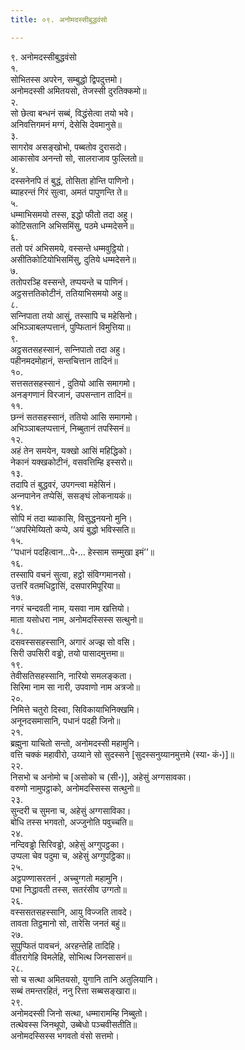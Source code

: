 ```yaml
---
title: ०९. अनोमदस्सीबुद्धवंसो

---
```

९. अनोमदस्सीबुद्धवंसो  
१.  
सोभितस्स अपरेन, सम्बुद्धो द्विपदुत्तमो।  
अनोमदस्सी अमितयसो, तेजस्सी दुरतिक्‍कमो॥  
२.  
सो छेत्वा बन्धनं सब्बं, विद्धंसेत्वा तयो भवे।  
अनिवत्तिगमनं मग्गं, देसेसि देवमानुसे॥  
३.  
सागरोव असङ्खोभो, पब्बतोव दुरासदो।  
आकासोव अनन्तो सो, सालराजाव फुल्‍लितो॥  
४.  
दस्सनेनपि तं बुद्धं, तोसिता होन्ति पाणिनो।  
ब्याहरन्तं गिरं सुत्वा, अमतं पापुणन्ति ते॥  
५.  
धम्माभिसमयो तस्स, इद्धो फीतो तदा अहु।  
कोटिसतानि अभिसमिंसु, पठमे धम्मदेसने॥  
६.  
ततो परं अभिसमये, वस्सन्ते धम्मवुट्ठियो।  
असीतिकोटियोभिसमिंसु, दुतिये धम्मदेसने॥  
७.  
ततोपरञ्हि वस्सन्ते, तप्पयन्ते च पाणिनं।  
अट्ठसत्ततिकोटीनं, ततियाभिसमयो अहु॥  
८.  
सन्‍निपाता तयो आसुं, तस्सापि च महेसिनो।  
अभिञ्‍ञाबलप्पत्तानं, पुप्फितानं विमुत्तिया॥  
९.  
अट्ठसतसहस्सानं, सन्‍निपातो तदा अहु।  
पहीनमदमोहानं, सन्तचित्तान तादिनं॥  
१०.  
सत्तसतसहस्सानं , दुतियो आसि समागमो।  
अनङ्गणानं विरजानं, उपसन्तान तादिनं॥  
११.  
छन्‍नं सतसहस्सानं, ततियो आसि समागमो।  
अभिञ्‍ञाबलप्पत्तानं, निब्बुतानं तपस्सिनं॥  
१२.  
अहं तेन समयेन, यक्खो आसिं महिद्धिको।  
नेकानं यक्खकोटीनं, वसवत्तिम्हि इस्सरो॥  
१३.  
तदापि तं बुद्धवरं, उपगन्त्वा महेसिनं।  
अन्‍नपानेन तप्पेसिं, ससङ्घं लोकनायकं॥  
१४.  
सोपि मं तदा ब्याकासि, विसुद्धनयनो मुनि।  
‘‘अपरिमेय्यितो कप्पे, अयं बुद्धो भविस्सति॥  
१५.  
‘‘पधानं पदहित्वान…पे॰… हेस्साम सम्मुखा इमं’’॥  
१६.  
तस्सापि वचनं सुत्वा, हट्ठो संविग्गमानसो।  
उत्तरिं वतमधिट्ठासिं, दसपारमिपूरिया॥  
१७.  
नगरं चन्दवती नाम, यसवा नाम खत्तियो।  
माता यसोधरा नाम, अनोमदस्सिस्स सत्थुनो॥  
१८.  
दसवस्ससहस्सानि, अगारं अज्झ सो वसि।  
सिरी उपसिरी वड्ढो, तयो पासादमुत्तमा॥  
१९.  
तेवीसतिसहस्सानि, नारियो समलङ्कता।  
सिरिमा नाम सा नारी, उपवाणो नाम अत्रजो॥  
२०.  
निमित्ते चतुरो दिस्वा, सिविकायाभिनिक्खमि।  
अनूनदसमासानि, पधानं पदही जिनो॥  
२१.  
ब्रह्मुना याचितो सन्तो, अनोमदस्सी महामुनि।  
वत्ति चक्‍कं महावीरो, उय्याने सो सुदस्सने [सुदस्सनुय्यानमुत्तमे (स्या॰ कं॰)]॥  
२२.  
निसभो च अनोमो च [असोको च (सी॰)], अहेसुं अग्गसावका।  
वरुणो नामुपट्ठाको, अनोमदस्सिस्स सत्थुनो॥  
२३.  
सुन्दरी च सुमना च, अहेसुं अग्गसाविका।  
बोधि तस्स भगवतो, अज्‍जुनोति पवुच्‍चति॥  
२४.  
नन्दिवड्ढो सिरिवड्ढो, अहेसुं अग्गुपट्ठका।  
उप्पला चेव पदुमा च, अहेसुं अग्गुपट्ठिका॥  
२५.  
अट्ठपण्णासरतनं , अच्‍चुग्गतो महामुनि।  
पभा निद्धावती तस्स, सतरंसीव उग्गतो॥  
२६.  
वस्ससतसहस्सानि, आयु विज्‍जति तावदे।  
तावता तिट्ठमानो सो, तारेसि जनतं बहुं॥  
२७.  
सुपुप्फितं पावचनं, अरहन्तेहि तादिहि।  
वीतरागेहि विमलेहि, सोभित्थ जिनसासनं॥  
२८.  
सो च सत्था अमितयसो, युगानि तानि अतुलियानि।  
सब्बं तमन्तरहितं, ननु रित्ता सब्बसङ्खारा॥  
२९.  
अनोमदस्सी जिनो सत्था, धम्मारामम्हि निब्बुतो।  
तत्थेवस्स जिनथूपो, उब्बेधो पञ्‍चवीसतीति॥  
अनोमदस्सिस्स भगवतो वंसो सत्तमो।  